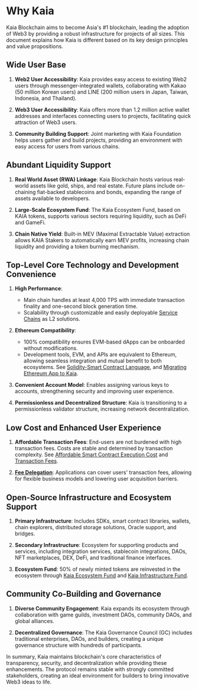 # Why Kaia

Kaia Blockchain aims to become Asia's #1 blockchain, leading the adoption of Web3 by providing a robust infrastructure for projects of all sizes. This document explains how Kaia is different based on its key design principles and value propositions.

## Wide User Base

1. **Web2 User Accessibility**: Kaia provides easy access to existing Web2 users through messenger-integrated wallets, collaborating with Kakao (50 million Korean users) and LINE (200 million users in Japan, Taiwan, Indonesia, and Thailand).

2. **Web3 User Accessibility**: Kaia offers more than 1.2 million active wallet addresses and interfaces connecting users to projects, facilitating quick attraction of Web3 users.

3. **Community Building Support**: Joint marketing with Kaia Foundation helps users gather and build projects, providing an environment with easy access for users from various chains.

## Abundant Liquidity Support

1. **Real World Asset (RWA) Linkage**: Kaia Blockchain hosts various real-world assets like gold, ships, and real estate. Future plans include on-chaining fiat-backed stablecoins and bonds, expanding the range of assets available to developers.

2. **Large-Scale Ecosystem Fund**: The Kaia Ecosystem Fund, based on KAIA tokens, supports various sectors requiring liquidity, such as DeFi and GameFi.

3. **Chain Native Yield**: Built-in MEV (Maximal Extractable Value) extraction allows KAIA Stakers to automatically earn MEV profits, increasing chain liquidity and providing a token burning mechanism.

## Top-Level Core Technology and Development Convenience

1. **High Performance**:
   - Main chain handles at least 4,000 TPS with immediate transaction finality and one-second block generation time.
   - Scalability through customizable and easily deployable [Service Chains](scaling-solutions.md#service-chain) as <LinkWithTooltip tooltip="L2 (level 2) blockchains act as an additional<br />  layer that helps the main blockchain handle<br />  more transactions more efficiently.">L2</LinkWithTooltip> solutions.

2. **Ethereum Compatibility**:
   - 100% compatibility ensures EVM-based dApps can be onboarded without modifications.
   - Development tools, EVM, and APIs are equivalent to Ethereum, allowing seamless integration and mutual benefit to both ecosystems. See [Solidity-Smart Contract Language](../build/smart-contracts/solidity-smart-contract-language.md), and [Migrating Ethereum App to Kaia](../build/tutorials/migrating-ethereum-app-to-kaia.mdx).

3. **Convenient Account Model**: Enables assigning various keys to accounts, strengthening security and improving user experience.

4. **Permissionless and Decentralized Structure**: Kaia is transitioning to a permissionless validator structure, increasing network decentralization.

## Low Cost and Enhanced User Experience

1. **Affordable Transaction Fees**: End-users are not burdened with high transaction fees. Costs are stable and determined by transaction complexity. See [Affordable Smart Contract Execution Cost](computation/kaia-smart-contract.md#affordable-smart-contract-execution-cost) and [Transaction Fees](transaction-fees/transaction-fees.md).

2. **[Fee Delegation](./transactions/transactions.md#fee-delegation)**: Applications can cover users' transaction fees, allowing for flexible business models and lowering user acquisition barriers.

## Open-Source Infrastructure and Ecosystem Support

1. **Primary Infrastructure**: Includes SDKs, smart contract libraries, wallets, chain explorers, distributed storage solutions, Oracle support, and bridges.

2. **Secondary Infrastructure**: Ecosystem for supporting products and services, including integration services, stablecoin integrations, DAOs, NFT marketplaces, DEX, DeFi, and traditional finance interfaces.

3. **Ecosystem Fund**: 50% of newly minted tokens are reinvested in the ecosystem through [Kaia Ecosystem Fund](token-economy.md#kaia-ecosystem-fund) and [Kaia Infrastructure Fund](token-economy.md#kaia-infrastructure-fund).

## Community Co-Building and Governance

1. **Diverse Community Engagement**: Kaia expands its ecosystem through collaboration with game guilds, investment DAOs, community DAOs, and global alliances.

2. **Decentralized Governance**: The Kaia Governance Council (GC) includes traditional enterprises, DAOs, and builders, creating a unique governance structure with hundreds of participants.

In summary, Kaia maintains blockchain's core characteristics of transparency, security, and decentralization while providing these enhancements. The protocol remains stable with strongly committed stakeholders, creating an ideal environment for builders to bring innovative Web3 ideas to life.
